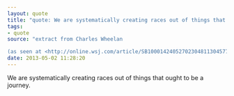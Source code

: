 ```yaml
---
layout: quote
title: "quote: We are systematically creating races out of things that ought to be a journey"
tags: 
- quote
source: "extract from Charles Wheelan

(as seen at <http://online.wsj.com/article/SB10001424052702304811304577366332400453796.html>)"
date: 2013-05-02 11:28:20
---
```


We are systematically creating races out of things that ought to be a journey.


